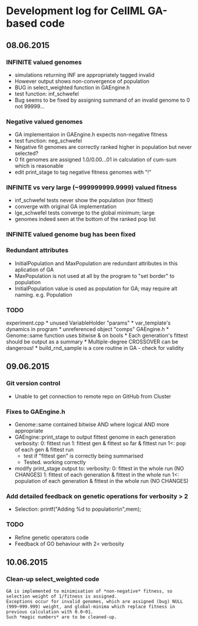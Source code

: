 # Development log for CellML GA-based code

## 08.06.2015
### INFINITE valued genomes
* simulations returning INF are appropriately tagged invalid
* However output shows non-convergence of population
* BUG in select_weighted function in GAEngine.h
* test function: inf_schwefel
* Bug seems to be fixed by assigning summand of an invalid genome to 0 not 99999... 
### Negative valued genomes
* GA implementaion in GAEngine.h expects non-negative fitness
* test function: neg_schwefel
* Negative fit genomes are correctly ranked higher in population but never selected?
* 0 fit genomes are assigned 1.0/0.00...01 in calculation of cum-sum which is reasonable
* edit print_stage to tag negative fitness genomes with "!"
### INFINITE vs very large (~999999999.9999) valued fitness
* inf_schwefel tests never show the population (nor fittest)
* converge with original GA implementation
* lge_schwefel tests converge to the global minimum; large
* genomes indeed seen at the bottom of the ranked pop list
	
### INFINITE valued genome bug has been fixed

### Redundant attributes
* InitialPopulation and MaxPopulation are redundant attributes in this aplication of GA
* MaxPopulation is not used at all by the program to "set border" to population
* InitialPopulation value is used as population for GA; may require alt naming. e.g. Population
	
### TODO
experiment.cpp
	* unused VariableHolder "params"
	* var_template's dynamics in program
	* unreferenced object "comps"
GAEngine.h
	* Genome::same function uses bitwise & on bools
	* Each generation's fittest should be output as a summary
	* Multiple-degree CROSSOVER can be dangerous!
	* build_rnd_sample is a core routine in GA - check for validity

## 09.06.2015
### Git version control
* Unable to get connection to remote repo on GitHub from Cluster
### Fixes to GAEngine.h
* Genome::same contained bitwise AND where logical AND more appropriate
* GAEngine::print_stage to output fittest genome in each generation
	verbosity:
		0:	fittest run
		1:	fittest gen & fittest so far & fittest run
		1<:	pop of each gen & fittest run
	* test if "fittest gen" is correctly being summarised
	* Tested. working correctly
* modify print_stage output to:
	verbosity:
		0:	fittest in the whole run (NO CHANGES)
		1:	fittest of each generation & fittest in the whole run
		1<:	population of each generation & fittest in the whole run (NO CHANGES)
### Add detailed feedback on genetic operations for verbosity > 2
* Selection: printf("Adding %d to population\n",mem);

### TODO
* Refine genetic operators code
* Feedback of GO behaviour with 2< verbosity

## 10.06.2015
### Clean-up select_weighted code
```
GA is implemented to minimisation of *non-negative* fitness, so selection weight of 1/fitness is assigned.
Exceptions occur for invalid genomes, which are assigned (bug) NULL (999~999.999) weight, and global-minima which replace fitness in previous calculation with 0.0~01.
Such *magic numbers* are to be cleaned-up.
```
### 
